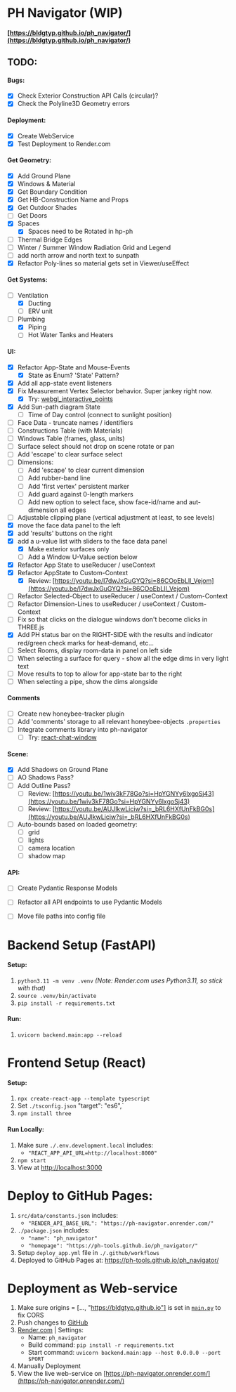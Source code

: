 # PH Navigator (WIP)

#### [https://bldgtyp.github.io/ph_navigator/](https://bldgtyp.github.io/ph_navigator/)


## TODO:

#### Bugs:
- [X] Check Exterior Construction API Calls (circular)?
- [X] Check the Polyline3D Geometry errors

#### Deployment:
- [X] Create WebService 
- [X] Test Deployment to Render.com

#### Get Geometry:
- [X] Add Ground Plane
- [X] Windows & Material
- [X] Get Boundary Condition
- [X] Get HB-Construction Name and Props
- [X] Get Outdoor Shades
- [ ] Get Doors
- [X] Spaces
  - [X] Spaces need to be Rotated in hp-ph
- [ ] Thermal Bridge Edges
- [ ] Winter / Summer Window Radiation Grid and Legend
- [ ] add north arrow and north text to sunpath
- [X] Refactor Poly-lines so material gets set in Viewer/useEffect

#### Get Systems:
- [ ] Ventilation
  - [X] Ducting
  - [ ] ERV unit
- [ ] Plumbing
  - [X] Piping
  - [ ] Hot Water Tanks and Heaters

#### UI:
- [X] Refactor App-State and Mouse-Events
   - [X] State as Enum? 'State' Pattern?
- [X] Add all app-state event listeners
- [X] Fix Measurement Vertex Selector behavior. Super jankey right now.
  - [X] Try: [webgl_interactive_points](https://github.com/mrdoob/three.js/blob/master/examples/webgl_interactive_points.html)
- [X] Add Sun-path diagram State
  - [ ] Time of Day control (connect to sunlight position)
- [ ] Face Data - truncate names / identifiers
- [ ] Constructions Table (with Materials)
- [ ] Windows Table (frames, glass, units)
- [ ] Surface select should not drop on scene rotate or pan
- [ ] Add 'escape' to clear surface select
- [ ] Dimensions:
  - [ ] Add 'escape' to clear current dimension
  - [ ] Add rubber-band line
  - [ ] Add 'first vertex' persistent marker
  - [ ] Add guard against 0-length markers
  - [ ] Add new option to select face, show face-id/name and aut-dimension all edges
- [ ] Adjustable clipping plane (vertical adjustment at least, to see levels)
- [X] move the face data panel to the left
- [X] add 'results' buttons on the right
- [X] add a u-value list with sliders to the face data panel 
  - [X] Make exterior surfaces only
  - [ ] Add a Window U-Value section below
- [X] Refactor App State to useReducer / useContext
- [X] Refactor AppState to Custom-Context
  - [X] Review: [https://youtu.be/I7dwJxGuGYQ?si=86COoEbLIl_Vejom](https://youtu.be/I7dwJxGuGYQ?si=86COoEbLIl_Vejom)
- [ ] Refactor Selected-Object to useReducer / useContext / Custom-Context
- [ ] Refactor Dimension-Lines to useReducer / useContext / Custom-Context
- [ ] Fix so that clicks on the dialogue windows don't become clicks in THREE.js
- [X] Add PH status bar on the RIGHT-SIDE with the results and indicator red/green check marks for heat-demand, etc...
- [ ] Select Rooms, display room-data in panel on left side
- [ ] When selecting a surface for query - show all the edge dims in very light text
- [ ] Move results to top to allow for app-state bar to the right
- [ ] When selecting a pipe, show the dims alongside

#### Comments 
- [ ] Create new honeybee-tracker plugin
- [ ] Add 'comments' storage to all relevant honeybee-objects `.properties`
- [ ] Integrate comments library into ph-navigator
   - [ ] Try: [react-chat-window](https://www.npmjs.com/package/react-chat-window?activeTab=readme)

#### Scene:
- [X] Add Shadows on Ground Plane
- [ ] AO Shadows Pass?
- [ ] Add Outline Pass?
  - [ ] Review: [https://youtu.be/1wiv3kF78Go?si=HpYGNYy6lxgoSj43](https://youtu.be/1wiv3kF78Go?si=HpYGNYy6lxgoSj43)
  - [ ] Review: [https://youtu.be/AUJlkwLiciw?si=_bRL6HXfUnFkBG0s](https://youtu.be/AUJlkwLiciw?si=_bRL6HXfUnFkBG0s)
- [ ] Auto-bounds based on loaded geometry:
  - [ ] grid
  - [ ] lights
  - [ ] camera location
  - [ ] shadow map

#### API:
- [ ] Create Pydantic Response Models
- [ ] Refactor all API endpoints to use Pydantic Models
- [ ] Move file paths into config file


# Backend Setup (FastAPI)
#### Setup:
1. `python3.11 -m venv .venv` *(Note: Render.com uses Python3.11, so stick with that)*
1. `source .venv/bin/activate`
1. `pip install -r requirements.txt`
#### Run:
1. `uvicorn backend.main:app --reload`


# Frontend Setup (React)
#### Setup:
1. `npx create-react-app --template typescript`
1. Set `./tsconfig.json` "target": "es6",`
1. `npm install three`

#### Run Locally:
1. Make sure `./.env.development.local` includes:
	- `"REACT_APP_API_URL=http://localhost:8000"`
1. `npm start`
1. View at [http://localhost:3000]()

# Deploy to GitHub Pages:
1. `src/data/constants.json` includes:
	- `"RENDER_API_BASE_URL": "https://ph-navigator.onrender.com/"`
1. `./package.json` includes:
	- `"name": "ph_navigator"`
	- `"homepage": "https://ph-tools.github.io/ph_navigator/"`
1. Setup `deploy_app.yml` file in `./.github/workflows`
1. Deployed to GitHub Pages at: https://ph-tools.github.io/ph_navigator/


# Deployment as Web-service

1. Make sure origins = [..., "https://bldgtyp.github.io"] is set in [`main.py`](https://github.com/bldgtyp/ph_navigator/blob/main/backend/main.py) to fix CORS
1. Push changes to [GitHub](https://github.com/bldgtyp/ph_navigator)
1. [Render.com](https://render.com/) | Settings:
    - Name: `ph_navigator`
    - Build command: `pip install -r requirements.txt`
    - Start command: `uvicorn backend.main:app --host 0.0.0.0 --port $PORT`
1. Manually Deployment
1. View the live web-service on [https://ph-navigator.onrender.com/](https://ph-navigator.onrender.com/)
